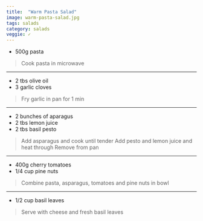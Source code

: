 ```yaml
---
title:  "Warm Pasta Salad"
image: warm-pasta-salad.jpg
tags: salads
category: salads
veggie: ✓
---
```


* 500g pasta

> Cook pasta in microwave

---

* 2 tbs olive oil
* 3 garlic cloves

> Fry garlic in pan for 1 min

---

* 2 bunches of aparagus
* 2 tbs lemon juice
* 2 tbs basil pesto

> Add asparagus and cook until tender
> Add pesto and lemon juice and heat through
> Remove from pan

--- 

* 400g cherry tomatoes
* 1/4 cup pine nuts

> Combine pasta, asparagus, tomatoes and pine nuts in bowl

--- 

* 1/2 cup basil leaves

> Serve with cheese and fresh basil leaves 

